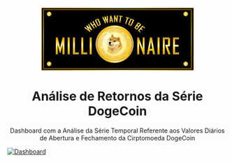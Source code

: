 <p align="center">
<img src="https://github.com/AndreiPiscitelli/PrevisaoDogeCoin/blob/9fd399e3ea5e2a2f3a214109ce5cb74f8973137e/dogeimage.jpg"/>
          </p>

<h1 align="center">Análise de Retornos da Série DogeCoin</h1>

<p align="center">Dashboard com a Análise da Série Temporal Referente aos Valores Diários de Abertura e Fechamento da Cirptomoeda DogeCoin </p>


[![Dashboard](https://github.com/AndreiPiscitelli/PrevisaoDogeCoin/blob/79c4885e3f5a4687a2563692d0edf7812d1932bc/linkbanner.png)](https://minhaskamal.github.io/DownGit/#/home?url=https://github.com/AndreiPiscitelli/PrevisaoDogeCoin/blob/d87160b8f1b2f0ef047d9a4142b0a0fbc0afd9e9/Dashboard.html)




